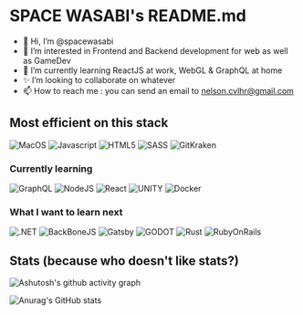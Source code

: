 # SPACE WASABI's README.md

- 👋 Hi, I’m @spacewasabi
- 👀 I’m interested in Frontend and Backend development for web as well as GameDev
- 🌱 I’m currently learning ReactJS at work, WebGL & GraphQL at home
- ✨ I’m looking to collaborate on whatever
- 📫 How to reach me : you can send an email to nelson.cvlhr@gmail.com

## Most efficient on this stack

![MacOS](https://img.shields.io/badge/mac%20os-000000?style=for-the-badge&logo=apple&logoColor=white) ![Javascript](https://img.shields.io/badge/JavaScript-323330?style=for-the-badge&logo=javascript&logoColor=F7DF1E) ![HTML5](https://img.shields.io/badge/HTML5-E34F26?style=for-the-badge&logo=html5&logoColor=white) ![SASS](https://img.shields.io/badge/Sass-CC6699?style=for-the-badge&logo=sass&logoColor=white) ![GitKraken](https://img.shields.io/badge/GitKraken-179287?style=for-the-badge&logo=GitKraken&logoColor=white) 

### Currently learning

![GraphQL](https://img.shields.io/badge/GraphQl-E10098?style=for-the-badge&logo=graphql&logoColor=white) ![NodeJS](https://img.shields.io/badge/Node.js-339933?style=for-the-badge&logo=nodedotjs&logoColor=white) ![React](https://img.shields.io/badge/React-20232A?style=for-the-badge&logo=react&logoColor=61DAFB) ![UNITY](https://img.shields.io/badge/Unity-100000?style=for-the-badge&logo=unity&logoColor=white) ![Docker](https://img.shields.io/badge/Docker-2CA5E0?style=for-the-badge&logo=docker&logoColor=white) 

### What I want to learn next

![.NET](https://img.shields.io/badge/.NET-512BD4?style=for-the-badge&logo=dotnet&logoColor=white) ![BackBoneJS](https://img.shields.io/badge/backbone%20js-0071B5?style=for-the-badge&logo=backbone.js&logoColor=white) ![Gatsby](https://img.shields.io/badge/Gatsby-663399?style=for-the-badge&logo=gatsby&logoColor=white) ![GODOT](https://img.shields.io/badge/Godot-478CBF?style=for-the-badge&logo=GodotEngine&logoColor=white) ![Rust](https://img.shields.io/badge/Rust-000000?style=for-the-badge&logo=rust&logoColor=white) ![RubyOnRails](https://img.shields.io/badge/Ruby_on_Rails-CC0000?style=for-the-badge&logo=ruby-on-rails&logoColor=white)

## Stats (because who doesn't like stats?)

![Ashutosh's github activity graph](https://github-readme-activity-graph.cyclic.app/graph?username=spacewasabi&theme=chartreuse-dark)

![Anurag's GitHub stats](https://github-readme-stats-spacewasabi.vercel.app/api?username=spacewasabi&show_icons=true&theme=chartreuse-dark)

